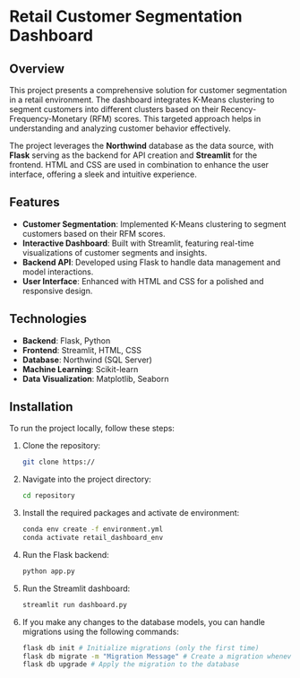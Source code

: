 # Retail Customer Segmentation Dashboard

## Overview

This project presents a comprehensive solution for customer segmentation in a retail environment. The dashboard integrates K-Means clustering to segment customers into different clusters based on their Recency-Frequency-Monetary (RFM) scores. This targeted approach helps in understanding and analyzing customer behavior effectively.

The project leverages the **Northwind** database as the data source, with **Flask** serving as the backend for API creation and **Streamlit** for the frontend. HTML and CSS are used in combination to enhance the user interface, offering a sleek and intuitive experience.

## Features

- **Customer Segmentation**: Implemented K-Means clustering to segment customers based on their RFM scores.
- **Interactive Dashboard**: Built with Streamlit, featuring real-time visualizations of customer segments and insights.
- **Backend API**: Developed using Flask to handle data management and model interactions.
- **User Interface**: Enhanced with HTML and CSS for a polished and responsive design.

## Technologies

- **Backend**: Flask, Python
- **Frontend**: Streamlit, HTML, CSS
- **Database**: Northwind (SQL Server)
- **Machine Learning**: Scikit-learn
- **Data Visualization**: Matplotlib, Seaborn

## Installation

To run the project locally, follow these steps:

1. Clone the repository:
   ```bash
   git clone https://
2. Navigate into the project directory:
   ```bash
   cd repository
3. Install the required packages and activate de environment:
   ```bash
   conda env create -f environment.yml
   conda activate retail_dashboard_env
4. Run the Flask backend:
   ```bash
   python app.py
5. Run the Streamlit dashboard:
   ```bash
   streamlit run dashboard.py
6. If you make any changes to the database models, you can handle migrations using the following commands:
   ```bash
   flask db init # Initialize migrations (only the first time)
   flask db migrate -m "Migration Message" # Create a migration whenever the models are updated
   flask db upgrade # Apply the migration to the database